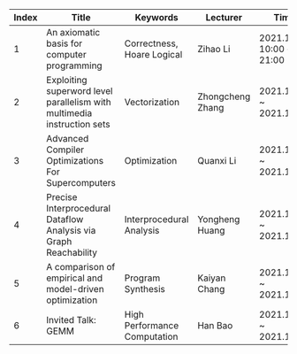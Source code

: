 | Index | Title |  Keywords | Lecturer | Time | Links|
| ----- | ----- | --------- | ---------| ---- | ---- | 
| 1 | An axiomatic basis for computer programming | Correctness, Hoare Logical | Zihao Li | 2021.11.7 10:00 ~ 21:00 | [PPT](https://github.com/zihaoli-cn/compiler-paper-reading/tree/main/material/ProgrammingLanguages/HoareLogic)| 
| 2 | Exploiting superword level parallelism with multimedia instruction sets | Vectorization | Zhongcheng Zhang | 2021.11.13 ~ 2021.11.14 | `TODO` |
| 3 | Advanced Compiler Optimizations For Supercomputers | Optimization | Quanxi Li | 2021.11.20 ~ 2021.11.21 | `TODO` |
| 4 | Precise Interprocedural Dataflow Analysis via Graph Reachability | Interprocedural Analysis | Yongheng Huang | 2021.11.27 ~ 2021.11.28 | `TODO` |
| 5 | A comparison of empirical and model-driven optimization | Program Synthesis | Kaiyan Chang | 2021.12.04 ~ 2021.12.05 | `TODO` |
| 6 | Invited Talk: GEMM | High Performance Computation | Han Bao | 2021.12.11 ~ 2021.12.12 | `TODO` |
